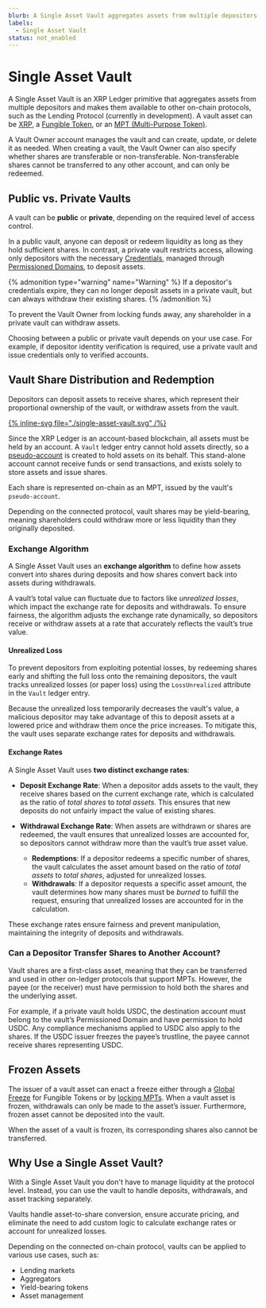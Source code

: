 ```yaml
---
blurb: A Single Asset Vault aggregates assets from multiple depositors and makes them available to other on-chain protocols.
labels:
  - Single Asset Vault 
status: not_enabled
---
```


# Single Asset Vault

A Single Asset Vault is an XRP Ledger primitive that aggregates assets from multiple depositors and makes them available to other on-chain protocols, such as the Lending Protocol (currently in development). A vault asset can be [XRP](https://xrpl.org/docs/introduction/what-is-xrp), a [Fungible Token](https://xrpl.org/docs/concepts/tokens/fungible-tokens), or an [MPT (Multi-Purpose Token)](https://xrpl.org/docs/concepts/tokens/fungible-tokens/multi-purpose-tokens).

A Vault Owner account manages the vault and can create, update, or delete it as needed. When creating a vault, the Vault Owner can also specify whether shares are transferable or non-transferable. Non-transferable shares cannot be transferred to any other account, and can only be redeemed.

## Public vs. Private Vaults

A vault can be **public** or **private**, depending on the required level of access control.

In a public vault, anyone can deposit or redeem liquidity as long as they hold sufficient shares. In contrast, a private vault restricts access, allowing only depositors with the necessary [Credentials](https://github.com/XRPLF/XRPL-Standards/tree/master/XLS-0070-credentials), managed through [Permissioned Domains](https://github.com/XRPLF/XRPL-Standards/tree/master/XLS-0080-permissioned-domains), to deposit assets.

{% admonition type="warning" name="Warning" %}
If a depositor's credentials expire, they can no longer deposit assets in a private vault, but can always withdraw their existing shares.
{% /admonition %}

To prevent the Vault Owner from locking funds away, any shareholder in a private vault can withdraw assets.

Choosing between a public or private vault depends on your use case. For example, if depositor identity verification is required, use a private vault and issue credentials only to verified accounts.  

## Vault Share Distribution and Redemption

Depositors can deposit assets to receive shares, which represent their proportional ownership of the vault, or withdraw assets from the vault.

[{% inline-svg file="./single-asset-vault.svg" /%}](./single-asset-vault.svg "Diagram: an example of an asset being deposited into the vault.")

Since the XRP Ledger is an account-based blockchain, all assets must be held by an account. A `Vault` ledger entry cannot hold assets directly, so a [pseudo-account](https://github.com/XRPLF/XRPL-Standards/discussions/191) is created to hold assets on its behalf. This stand-alone account cannot receive funds or send transactions, and exists solely to store assets and issue shares.

Each share is represented on-chain as an MPT, issued by the vault's `pseudo-account`.

Depending on the connected protocol, vault shares may be yield-bearing, meaning shareholders could withdraw more or less liquidity than they originally deposited.

### Exchange Algorithm

A Single Asset Vault uses an **exchange algorithm** to define how assets convert into shares during deposits and how shares convert back into assets during withdrawals.

A vault’s total value can fluctuate due to factors like _unrealized losses_, which impact the exchange rate for deposits and withdrawals. To ensure fairness, the algorithm adjusts the exchange rate dynamically, so depositors receive or withdraw assets at a rate that accurately reflects the vault’s true value.

#### Unrealized Loss

To prevent depositors from exploiting potential losses, by redeeming shares early and shifting the full loss onto the remaining depositors, the vault tracks unrealized losses (or paper loss) using the `LossUnrealized` attribute in the `Vault` ledger entry.

Because the unrealized loss temporarily decreases the vault's value, a malicious depositor may take advantage of this to deposit assets at a lowered price and withdraw them once the price increases. To mitigate this, the vault uses separate exchange rates for deposits and withdrawals.

#### Exchange Rates

A Single Asset Vault uses **two distinct exchange rates**:  

- **Deposit Exchange Rate**: When a depositor adds assets to the vault, they receive shares based on the current exchange rate, which is calculated as the ratio of _total shares_ to _total assets_. This ensures that new deposits do not unfairly impact the value of existing shares.

- **Withdrawal Exchange Rate**: When assets are withdrawn or shares are redeemed, the vault ensures that unrealized losses are accounted for, so depositors cannot withdraw more than the vault’s true asset value.
  - **Redemptions**: If a depositor redeems a specific number of shares, the vault calculates the asset amount based on the ratio of _total assets_ to _total shares_, adjusted for unrealized losses.
  - **Withdrawals**: If a depositor requests a specific asset amount, the vault determines how many shares must be _burned_ to fulfill the request, ensuring that unrealized losses are accounted for in the calculation.

These exchange rates ensure fairness and prevent manipulation, maintaining the integrity of deposits and withdrawals.

### Can a Depositor Transfer Shares to Another Account?

Vault shares are a first-class asset, meaning that they can be transferred and used in other on-ledger protocols that support MPTs. However, the payee (or the receiver) must have permission to hold both the shares and the underlying asset.

For example, if a private vault holds USDC, the destination account must belong to the vault’s Permissioned Domain and have permission to hold USDC. Any compliance mechanisms applied to USDC also apply to the shares. If the USDC issuer freezes the payee’s trustline, the payee cannot receive shares representing USDC.

## Frozen Assets

The issuer of a vault asset can enact a freeze either through a [Global Freeze](https://xrpl.org/docs/tutorials/how-tos/use-tokens/enact-global-freeze#enact-global-freeze) for Fungible Tokens or by [locking MPTs](https://github.com/XRPLF/XRPL-Standards/tree/master/XLS-0033d-multi-purpose-tokens#21122-flags). When a vault asset is frozen, withdrawals can only be made to the asset’s issuer. Furthermore, frozen asset cannot be deposited into the vault.

When the asset of a vault is frozen, its corresponding shares also cannot be transferred.

## Why Use a Single Asset Vault?

With a Single Asset Vault you don't have to manage liquidity at the protocol level. Instead, you can use the vault to handle deposits, withdrawals, and asset tracking separately.

Vaults handle asset-to-share conversion, ensure accurate pricing, and eliminate the need to add custom logic to calculate exchange rates or account for unrealized losses.

Depending on the connected on-chain protocol, vaults can be applied to various use cases, such as:

- Lending markets
- Aggregators
- Yield-bearing tokens
- Asset management

